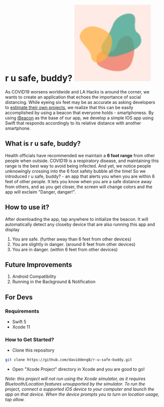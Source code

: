 # r u safe, buddy? <img src="/Xcode Project/rusafebuddy/Assets.xcassets/AppIcon.appiconset/120x120.png" width="250">
As COVID19 worsens worldwide and LA Hacks is around the corner, we wants to create an application that echoes the importance of social distancing. While eyeing six feet may be as accurate as asking developers to [estimate their own projects](http://improvingwetware.com/pages/WhenEstimateIsWrong), we realize that this can be easily accomplished by using a beacon that everyone holds - smartphoness. By using [iBeacon](https://developer.apple.com/ibeacon/) as the base of our app, we develop a simple IOS app using Swift that responds accordingly to its relative distance with another smartphone.

## What is r u safe, buddy?
Health officials have recommended we maintain a **6 foot range** from other people when outside. COVID19 is a respiratory disease, and maintaining this range is the best way to avoid being infected. And yet, we notice people unknowingly crossing into the 6 foot safety bubble all the time! So we introduced r u safe, buddy? - an app that alerts you when you are within 6 feet of other people. It lets you know when you are a safe distance away from others, and as you get closer, the screen will change colors and the app will exclaim "Danger, danger!".

## How to use it?
After downloading the app, tap anywhere to initialize the beacon. It will automatically detect any closeby device that are also running this app and display
1. You are safe. (further away than 6 feet from other devices)
2. You are slightly in danger. (around 6 feet from other devices)
3. You are in danger. (within 6 feet from other devices)

## Future Improvements
1. Android Compatibility
2. Running in the Background & Notification

## For Devs
### Requirements
* Swift 5
* Xcode 11

### How to Get Started?
* Clone this repository
```bash
git clone https://github.com/daviddeng8/r-u-safe-buddy.git
```

* Open "Xcode Project" directory in Xcode and you are good to go!

*Note: this project will not run using the Xcode simulator, as it requires Bluetooth/Location features unsupported by the simulator. To run the project, connect a supported iOS device to your computer and launch the app on that device. When the device prompts you to turn on location usage, tap allow.*
